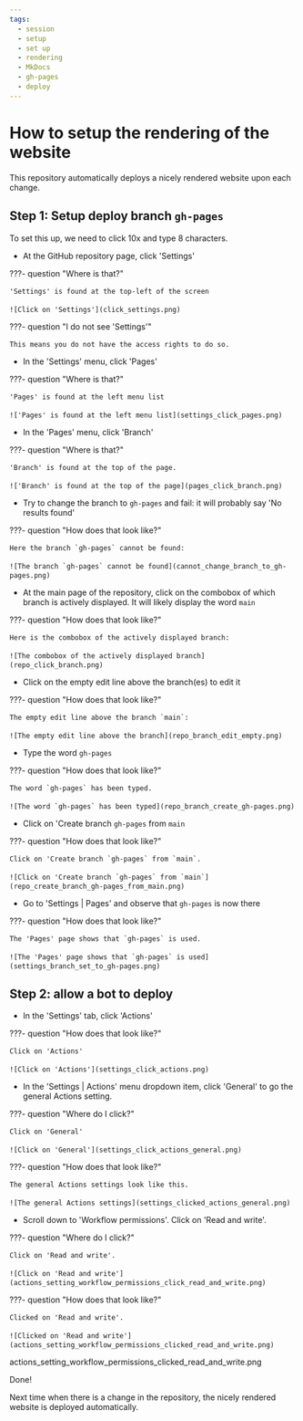 ```yaml
---
tags:
  - session
  - setup
  - set up
  - rendering
  - MkDocs
  - gh-pages
  - deploy
---
```


# How to setup the rendering of the website

This repository automatically deploys
a nicely rendered website upon each change.

## Step 1: Setup deploy branch `gh-pages`

To set this up, we need to click 10x and type 8 characters.

- At the GitHub repository page, click 'Settings'

???- question "Where is that?"

    'Settings' is found at the top-left of the screen

    ![Click on 'Settings'](click_settings.png)

???- question "I do not see 'Settings'"

    This means you do not have the access rights to do so.

- In the 'Settings' menu, click 'Pages'

???- question "Where is that?"

    'Pages' is found at the left menu list

    !['Pages' is found at the left menu list](settings_click_pages.png)


- In the 'Pages' menu, click 'Branch'

???- question "Where is that?"

    'Branch' is found at the top of the page.

    !['Branch' is found at the top of the page](pages_click_branch.png)

- Try to change the branch to `gh-pages` and fail:
  it will probably say 'No results found'

???- question "How does that look like?"

    Here the branch `gh-pages` cannot be found:

    ![The branch `gh-pages` cannot be found](cannot_change_branch_to_gh-pages.png)

- At the main page of the repository, click on the combobox
  of which branch is actively displayed.
  It will likely display the word `main`

???- question "How does that look like?"

    Here is the combobox of the actively displayed branch:

    ![The combobox of the actively displayed branch](repo_click_branch.png)

- Click on the empty edit line above the branch(es)
  to edit it

???- question "How does that look like?"

    The empty edit line above the branch `main`:

    ![The empty edit line above the branch](repo_branch_edit_empty.png)

- Type the word `gh-pages`

???- question "How does that look like?"

    The word `gh-pages` has been typed.

    ![The word `gh-pages` has been typed](repo_branch_create_gh-pages.png)

- Click on 'Create branch `gh-pages` from `main`

???- question "How does that look like?"

    Click on 'Create branch `gh-pages` from `main`.

    ![Click on 'Create branch `gh-pages` from `main`](repo_create_branch_gh-pages_from_main.png)

- Go to 'Settings | Pages' and observe that `gh-pages`
  is now there

???- question "How does that look like?"

    The 'Pages' page shows that `gh-pages` is used.

    ![The 'Pages' page shows that `gh-pages` is used](settings_branch_set_to_gh-pages.png)


## Step 2: allow a bot to deploy

- In the 'Settings' tab, click 'Actions'

???- question "How does that look like?"

    Click on 'Actions'

    ![Click on 'Actions'](settings_click_actions.png)

- In the 'Settings | Actions' menu dropdown item, click 'General'
  to go the general Actions setting.

???- question "Where do I click?"

    Click on 'General'

    ![Click on 'General'](settings_click_actions_general.png)

???- question "How does that look like?"

    The general Actions settings look like this.

    ![The general Actions settings](settings_clicked_actions_general.png)

- Scroll down to 'Workflow permissions'.
  Click on 'Read and write'.

???- question "Where do I click?"

    Click on 'Read and write'.

    ![Click on 'Read and write'](actions_setting_workflow_permissions_click_read_and_write.png)

???- question "How does that look like?"

    Clicked on 'Read and write'.

    ![Clicked on 'Read and write'](actions_setting_workflow_permissions_clicked_read_and_write.png)
actions_setting_workflow_permissions_clicked_read_and_write.png

Done!

Next time when there is a change in the repository,
the nicely rendered website is deployed automatically.
